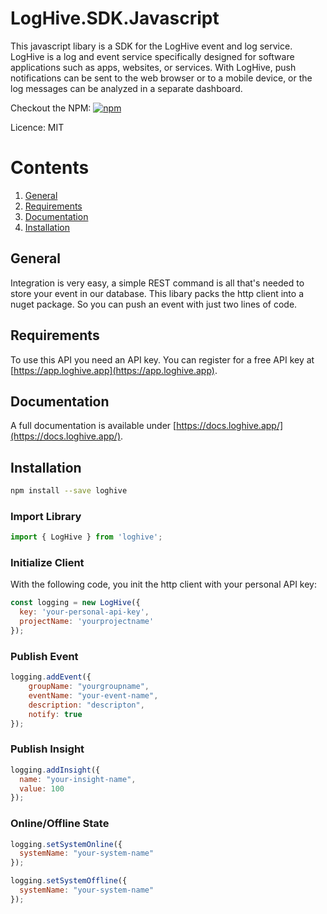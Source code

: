 # LogHive.SDK.Javascript
This javascript libary is a SDK for the LogHive event and log service. 
LogHive is a log and event service specifically designed for software applications such as apps, websites, or services.
With LogHive, push notifications can be sent to the web browser or to a mobile device, or the log messages can be analyzed in a separate dashboard.

Checkout the NPM: [![npm](https://img.shields.io/npm/v/loghive.svg)](https://www.npmjs.com/package/loghive)

Licence: MIT

# Contents
1. [General](#general)
2. [Requirements](#requirements)
3. [Documentation](#documentation)
3. [Installation](#installation)

## General
Integration is very easy, a simple REST command is all that's needed to store your event in our database.
This libary packs the http client into a nuget package. So you can push an event with just two lines of code.

## Requirements
To use this API you need an API key.  You can register for a free API key at [https://app.loghive.app](https://app.loghive.app).

## Documentation
A full documentation is available under [https://docs.loghive.app/](https://docs.loghive.app/).

## Installation
```sh
npm install --save loghive
```

### Import Library
```js
import { LogHive } from 'loghive';
```

### Initialize Client
With the following code, you init the http client with your personal API key:
```js
const logging = new LogHive({ 
  key: 'your-personal-api-key',
  projectName: 'yourprojectname'
});
```

### Publish Event
```js
logging.addEvent({
    groupName: "yourgroupname",
    eventName: "your-event-name",
    description: "descripton",
    notify: true
});
```

### Publish Insight
```js
logging.addInsight({
  name: "your-insight-name",
  value: 100
});
```

### Online/Offline State
```js
logging.setSystemOnline({
  systemName: "your-system-name"
});

logging.setSystemOffline({
  systemName: "your-system-name"
});

```